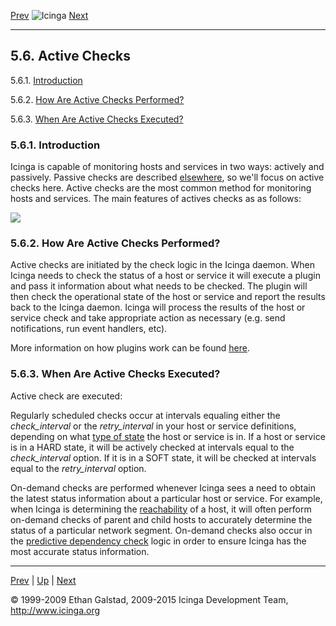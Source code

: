 [Prev](servicechecks.md) ![Icinga](../images/logofullsize.png "Icinga") [Next](passivechecks.md)

* * * * *

5.6. Active Checks
------------------

5.6.1. [Introduction](activechecks.md#introduction_activechecks)

5.6.2. [How Are Active Checks Performed?](activechecks.md#performed)

5.6.3. [When Are Active Checks Executed?](activechecks.md#executed)

### 5.6.1. Introduction

Icinga is capable of monitoring hosts and services in two ways: actively
and passively. Passive checks are described
[elsewhere](passivechecks.md "5.7. Passive Checks"), so we'll focus on
active checks here. Active checks are the most common method for
monitoring hosts and services. The main features of actives checks as as
follows:



![](../images/activechecks.png)

### 5.6.2. How Are Active Checks Performed?

Active checks are initiated by the check logic in the Icinga daemon.
When Icinga needs to check the status of a host or service it will
execute a plugin and pass it information about what needs to be checked.
The plugin will then check the operational state of the host or service
and report the results back to the Icinga daemon. Icinga will process
the results of the host or service check and take appropriate action as
necessary (e.g. send notifications, run event handlers, etc).

More information on how plugins work can be found
[here](plugins.md "5.1. Icinga Plugins").

### 5.6.3. When Are Active Checks Executed?

Active check are executed:



Regularly scheduled checks occur at intervals equaling either the
*check\_interval* or the *retry\_interval* in your host or service
definitions, depending on what [type of
state](statetypes.md "5.8. State Types") the host or service is in. If
a host or service is in a HARD state, it will be actively checked at
intervals equal to the *check\_interval* option. If it is in a SOFT
state, it will be checked at intervals equal to the *retry\_interval*
option.

On-demand checks are performed whenever Icinga sees a need to obtain the
latest status information about a particular host or service. For
example, when Icinga is determining the
[reachability](networkreachability.md "5.10. Determining Status and Reachability of Network Hosts")
of a host, it will often perform on-demand checks of parent and child
hosts to accurately determine the status of a particular network
segment. On-demand checks also occur in the [predictive dependency
check](dependencychecks.md "7.20. Predictive Dependency Checks") logic
in order to ensure Icinga has the most accurate status information.

* * * * *

[Prev](servicechecks.md) | [Up](ch05.md) | [Next](passivechecks.md)






© 1999-2009 Ethan Galstad, 2009-2015 Icinga Development Team,
http://www.icinga.org
